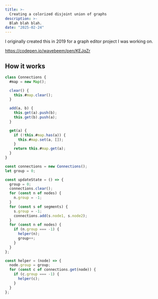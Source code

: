 ```yaml
---
title: >-
  Creating a colorized disjoint union of graphs
description: >-
  Blah blah blah.
date: "2025-02-24"
---
```


<script type="module" src="./assets/element.mjs"></script>

I originally created this in 2019 for a graph editor project I was working on.

https://codepen.io/wavebeem/pen/KEJqZr

<wavebeem-disjoint-graph-union></wavebeem-disjoint-graph-union>

## How it works

```js
class Connections {
  #map = new Map();

  clear() {
    this.#map.clear();
  }

  add(a, b) {
    this.get(a).push(b);
    this.get(b).push(a);
  }

  get(a) {
    if (!this.#map.has(a)) {
      this.#map.set(a, []);
    }
    return this.#map.get(a);
  }
}
```

```js
const connections = new Connections();
let group = 0;
```

```js
const updateState = () => {
  group = 0;
  connections.clear();
  for (const n of nodes) {
    n.group = -1;
  }
  for (const s of segments) {
    s.group = -1;
    connections.add(s.node1, s.node2);
  }
  for (const n of nodes) {
    if (n.group === -1) {
      helper(n);
      group++;
    }
  }
};
```

```js
const helper = (node) => {
  node.group = group;
  for (const c of connections.get(node)) {
    if (c.group === -1) {
      helper(c);
    }
  }
};
```
